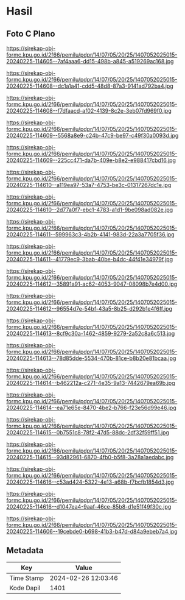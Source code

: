 # Hasil

## Foto C Plano

https://sirekap-obj-formc.kpu.go.id/2f66/pemilu/pdpr/14/07/05/20/25/1407052025015-20240225-114605--7af4aaa6-dd15-498b-a845-a519269ac168.jpg

https://sirekap-obj-formc.kpu.go.id/2f66/pemilu/pdpr/14/07/05/20/25/1407052025015-20240225-114608--dc1a1a41-cdd5-48d8-87a3-9141ad792ba4.jpg

https://sirekap-obj-formc.kpu.go.id/2f66/pemilu/pdpr/14/07/05/20/25/1407052025015-20240225-114608--f7dfaacd-af02-4139-8c2e-3eb07fd969f0.jpg

https://sirekap-obj-formc.kpu.go.id/2f66/pemilu/pdpr/14/07/05/20/25/1407052025015-20240225-114609--5568a8e9-c24b-47c9-be97-c49f30a0093d.jpg

https://sirekap-obj-formc.kpu.go.id/2f66/pemilu/pdpr/14/07/05/20/25/1407052025015-20240225-114609--225cc471-da7b-409e-b8e2-e988417cbd16.jpg

https://sirekap-obj-formc.kpu.go.id/2f66/pemilu/pdpr/14/07/05/20/25/1407052025015-20240225-114610--a119ea97-53a7-4753-be3c-01317267dc1e.jpg

https://sirekap-obj-formc.kpu.go.id/2f66/pemilu/pdpr/14/07/05/20/25/1407052025015-20240225-114610--2d77a0f7-ebc1-4783-a1d1-9be098ad082e.jpg

https://sirekap-obj-formc.kpu.go.id/2f66/pemilu/pdpr/14/07/05/20/25/1407052025015-20240225-114611--599963c3-4b2b-4141-983d-22a3a7705f36.jpg

https://sirekap-obj-formc.kpu.go.id/2f66/pemilu/pdpr/14/07/05/20/25/1407052025015-20240225-114611--41779ec9-3bab-40be-b4dc-44f41e34979f.jpg

https://sirekap-obj-formc.kpu.go.id/2f66/pemilu/pdpr/14/07/05/20/25/1407052025015-20240225-114612--35891a91-ac62-4053-9047-08098b7e4d00.jpg

https://sirekap-obj-formc.kpu.go.id/2f66/pemilu/pdpr/14/07/05/20/25/1407052025015-20240225-114612--96554d7e-54bf-43a5-8b25-d292b1e4f6ff.jpg

https://sirekap-obj-formc.kpu.go.id/2f66/pemilu/pdpr/14/07/05/20/25/1407052025015-20240225-114613--8cf9c30a-1462-4859-9279-2a52c8a6c513.jpg

https://sirekap-obj-formc.kpu.go.id/2f66/pemilu/pdpr/14/07/05/20/25/1407052025015-20240225-114613--78d85dde-5534-470b-81ce-b8b20e81bcaa.jpg

https://sirekap-obj-formc.kpu.go.id/2f66/pemilu/pdpr/14/07/05/20/25/1407052025015-20240225-114614--b462212a-c271-4e35-9a13-7442679ea69b.jpg

https://sirekap-obj-formc.kpu.go.id/2f66/pemilu/pdpr/14/07/05/20/25/1407052025015-20240225-114614--ea71e65e-8470-4be2-b766-f23e56d99e46.jpg

https://sirekap-obj-formc.kpu.go.id/2f66/pemilu/pdpr/14/07/05/20/25/1407052025015-20240225-114615--0b7551c8-78f2-47d5-88dc-2df32f59ff51.jpg

https://sirekap-obj-formc.kpu.go.id/2f66/pemilu/pdpr/14/07/05/20/25/1407052025015-20240225-114615--93d82961-6870-4fb0-b5f8-3a28a1aedabc.jpg

https://sirekap-obj-formc.kpu.go.id/2f66/pemilu/pdpr/14/07/05/20/25/1407052025015-20240225-114616--c53ad424-5322-4e13-a68b-f7bcfb1854d3.jpg

https://sirekap-obj-formc.kpu.go.id/2f66/pemilu/pdpr/14/07/05/20/25/1407052025015-20240225-114616--d1047ea4-9aaf-46ce-85b8-d1e51f49f30c.jpg

https://sirekap-obj-formc.kpu.go.id/2f66/pemilu/pdpr/14/07/05/20/25/1407052025015-20240225-114606--19cebde0-b698-41b3-b47d-d84a9ebeb7a4.jpg


## Metadata

| Key        | Value               |
| ---------- | ------------------- |
| Time Stamp | 2024-02-26 12:03:46 |
| Kode Dapil | 1401                |



